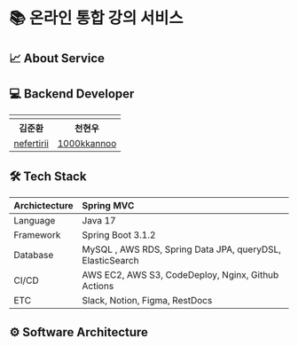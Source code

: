 # 📚 온라인 통합 강의 서비스

## 📈 About Service

## 💻 Backend Developer

<table align = "center" style = "table-layout: auto; width: 100%; table-layout: fixed;">
  <tr>
    <td>
    </td>
    <td>
    </td>
  </tr> 
  <tr>
    <th align="center">김준환</th>
    <th align="center">천현우</th>
  </tr>
  <tr>
    <td align="center">
       <a href="https://github.com/nefertirii">nefertirii</a>
    </td>
    <td align="center">
      <a href="https://github.com/1000kkannoo">1000kkannoo</a>
  </tr>
</table>

## 🛠 Tech Stack

| Archictecture | Spring MVC                                                |
|:--------------|:----------------------------------------------------------|
| Language      | Java 17                                                   |
| Framework     | Spring Boot 3.1.2                                         |
| Database      | MySQL , AWS RDS, Spring Data JPA, queryDSL, ElasticSearch |
| CI/CD         | AWS EC2, AWS S3, CodeDeploy, Nginx, Github Actions        |
| ETC           | Slack, Notion, Figma, RestDocs                            |


## ⚙️ Software Architecture

